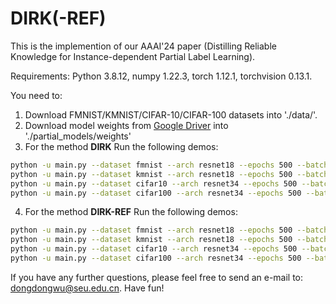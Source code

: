 # DIRK(-REF)

This is the implemention of our AAAI'24 paper (Distilling Reliable Knowledge for Instance-dependent Partial Label Learning).

Requirements: 
Python 3.8.12, 
numpy 1.22.3, 
torch 1.12.1,
torchvision 0.13.1.

You need to:

1. Download FMNIST/KMNIST/CIFAR-10/CIFAR-100 datasets into './data/'.
2. Download model weights from [Google Driver](https://drive.google.com/drive/folders/1E3R7kO8VC6TKQCste_RDjkybqcNQyvUL?usp=drive_link) into './partial_models/weights'
3. For the method **DIRK** Run the following demos:

```sh
python -u main.py --dataset fmnist --arch resnet18 --epochs 500 --batch_size 64 --rate 1.0  --weight 0.0 --seed 3407
python -u main.py --dataset kmnist --arch resnet18 --epochs 500 --batch_size 64 --rate 0.9  --weight 0.0 --seed 3407
python -u main.py --dataset cifar10 --arch resnet34 --epochs 500 --batch_size 64 --rate 1.0  --weight 0.0 --seed 3407
python -u main.py --dataset cifar100 --arch resnet34 --epochs 500 --batch_size 64 --rate 0.1  --weight 0.0 --seed 3407
```

4. For the method **DIRK-REF** Run the following demos:

```sh
python -u main.py --dataset fmnist --arch resnet18 --epochs 500 --batch_size 64 --rate 1.0  --weight 1.0 --seed 3407
python -u main.py --dataset kmnist --arch resnet18 --epochs 500 --batch_size 64 --rate 0.9  --weight 1.0 --seed 3407
python -u main.py --dataset cifar10 --arch resnet34 --epochs 500 --batch_size 64 --rate 1.0  --weight 1.0 --seed 3407
python -u main.py --dataset cifar100 --arch resnet34 --epochs 500 --batch_size 64 --rate 0.1  --weight 1.0 --seed 3407
```



If you have any further questions, please feel free to send an e-mail to: dongdongwu@seu.edu.cn. Have fun!